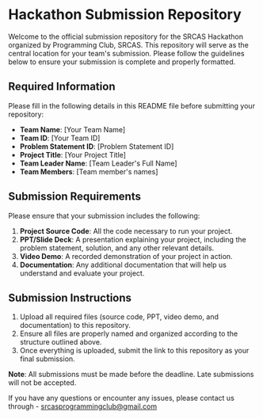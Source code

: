 # Hackathon Submission Repository

Welcome to the official submission repository for the SRCAS Hackathon organized by Programming Club, SRCAS. This repository will serve as the central location for your team's submission. Please follow the guidelines below to ensure your submission is complete and properly formatted.

## Required Information
Please fill in the following details in this README file before submitting your repository:

- **Team Name**: [Your Team Name]
- **Team ID**: [Your Team ID]
- **Problem Statement ID**: [Problem Statement ID]
- **Project Title**: [Your Project Title]
- **Team Leader Name**: [Team Leader's Full Name]
- **Team Members**: [Team member's names]

## Submission Requirements
Please ensure that your submission includes the following:

1. **Project Source Code**: All the code necessary to run your project.
2. **PPT/Slide Deck**: A presentation explaining your project, including the problem statement, solution, and any other relevant details.
3. **Video Demo**: A recorded demonstration of your project in action.
4. **Documentation**: Any additional documentation that will help us understand and evaluate your project.

## Submission Instructions
1. Upload all required files (source code, PPT, video demo, and documentation) to this repository.
2. Ensure all files are properly named and organized according to the structure outlined above.
3. Once everything is uploaded, submit the link to this repository as your final submission.

**Note**: All submissions must be made before the deadline. Late submissions will not be accepted.

If you have any questions or encounter any issues, please contact us through - srcasprogrammingclub@gmail.com

